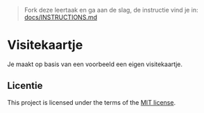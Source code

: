 > Fork deze leertaak en ga aan de slag, de instructie vind je in: [docs/INSTRUCTIONS.md](https://github.com/fdnd-task/your-tribe-profile-card/blob/main/docs/INSTRUCTIONS.md)

# Visitekaartje

Je maakt op basis van een voorbeeld een eigen visitekaartje.

## Licentie

This project is licensed under the terms of the [MIT license](./LICENSE).

